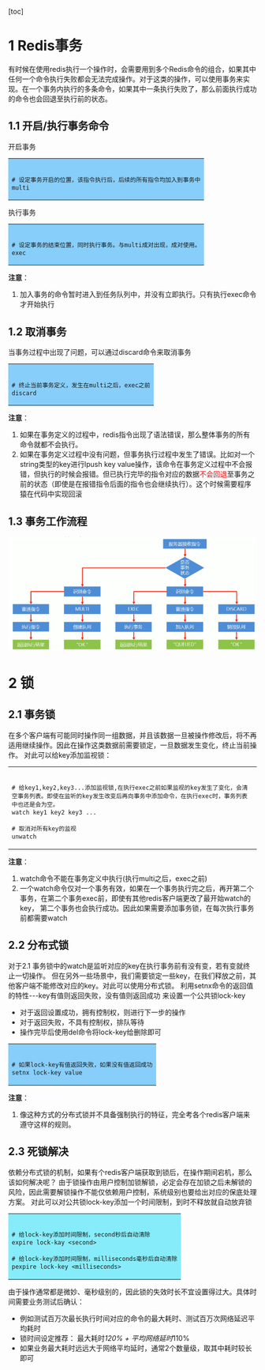 [toc]
# 1 Redis事务
有时候在使用redis执行一个操作时，会需要用到多个Redis命令的组合，如果其中任何一个命令执行失败都会无法完成操作。对于这类的操作，可以使用事务来实现。在一个事务内执行的多条命令，如果其中一条执行失败了，那么前面执行成功的命令也会回退至执行前的状态。
## 1.1 开启/执行事务命令
开启事务
<table><tr><td bgcolor="#87CEFA"></br>

```shell
# 设定事务开启的位置，该指令执行后，后续的所有指令均加入到事务中
multi
```
</td><tr></table>

执行事务
<table><tr><td bgcolor="#87CEFA"></br>

```shell
# 设定事务的结束位置，同时执行事务。与multi成对出现，成对使用。
exec
```
</td><tr></table>

**注意**：
1. 加入事务的命令暂时进入到任务队列中，并没有立即执行。只有执行exec命令才开始执行

## 1.2 取消事务
当事务过程中出现了问题，可以通过discard命令来取消事务
<table><tr><td bgcolor="#87CEFA"></br>

```shell
# 终止当前事务定义，发生在multi之后，exec之前
discard
```
</td></td></table>

**注意**：
1. 如果在事务定义的过程中，redis指令出现了语法错误，那么整体事务的所有命令就都不会执行。
2. 如果在事务定义过程中没有问题，但事务执行过程中发生了错误。比如对一个string类型的key进行lpush key value操作，该命令在事务定义过程中不会报错，但执行的时候会报错。但已执行完毕的指令对应的数据<font color=red>不会回退</font>至事务之前的状态（即使是在报错指令后面的指令也会继续执行）。这个时候需要程序猿在代码中实现回滚

## 1.3 事务工作流程
![事务执行流程_1](img/事务执行流程_1.png)

# 2 锁
## 2.1 事务锁
在多个客户端有可能同时操作同一组数据，并且该数据一旦被操作修改后，将不再适用继续操作。因此在操作这类数据前需要锁定，一旦数据发生变化，终止当前操作。
对此可以给key添加监视锁：
<table><tr><td bgvolor="#87CEFA"></br>

```shell
# 给key1,key2,key3...添加监视锁,在执行exec之前如果监视的key发生了变化，会清空事务列表。即使在监听的key发生改变后再向事务中添加命令，在执行exec时，事务列表中也还是会为空。
watch key1 key2 key3 ...

# 取消对所有key的监视
unwatch
```
</td></tr></table>

**注意**：
1. watch命令不能在事务定义中执行(执行multi之后，exec之前)
2. 一个watch命令仅对一个事务有效，如果在一个事务执行完之后，再开第二个事务，在第二个事务exec前，即使有其他redis客户端更改了最开始watch的key， 第二个事务也会执行成功。因此如果需要添加事务锁，在每次执行事务前都需要watch

## 2.2 分布式锁
对于2.1 事务锁中的watch是监听对应的key在执行事务前有没有变，若有变就终止一切操作。
但在另外一些场景中，我们需要锁定一些key，在我们释放之前，其他客户端不能修改对应的key。对此可以使用分布式锁。
利用setnx命令的返回值的特性---key有值则返回失败，没有值则返回成功 来设置一个公共锁lock-key
- 对于返回设置成功，拥有控制权，则进行下一步的操作
- 对于返回失败，不具有控制权，排队等待
- 操作完毕后使用del命令将lock-key给删除即可
<table><tr><td bgcolor="#87CEFA"></br>

```shell
# 如果lock-key有值返回失败，如果没有值返回成功
setnx lock-key value
```
</td></tr></table>

**注意**：
1. 像这种方式的分布式锁并不具备强制执行的特征，完全考各个redis客户端来遵守这样的规则。

## 2.3 死锁解决
依赖分布式锁的机制，如果有个redis客户端获取到锁后，在操作期间宕机，那么该如何解决呢？
由于锁操作由用户控制加锁解锁，必定会存在加锁之后未解锁的风险，因此需要解锁操作不能仅依赖用户控制，系统级别也要给出对应的保底处理方案。
对此可以对公共锁lock-key添加一个时间限制，到时不释放就自动放弃锁
<table><tr><td bgcolor="#87ECFA"></br>

```shell
# 给lock-key添加时间限制，second秒后自动清除
expire lock-kay <second>

# 给lock-key添加时间限制，milliseconds毫秒后自动清除
pexpire lock-key <milliseconds>
```
</td></tr></table>

由于操作通常都是微妙、毫秒级别的，因此锁的失效时长不宜设置得过大。具体时间需要业务测试后确认：
- 例如测试百万次最长执行时间对应的命令的最大耗时、测试百万次网络延迟平均耗时
- 锁时间设定推荐： 最大耗时*120% + 平均网络延时*110%
- 如果业务最大耗时远远大于网络平均延时，通常2个数量级，取其中耗时较长即可